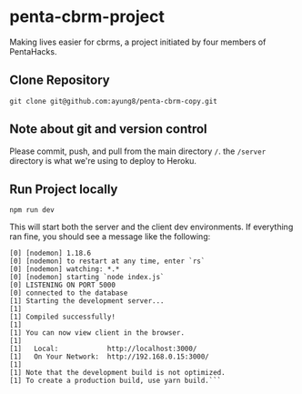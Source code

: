 # penta-cbrm-project
Making lives easier for cbrms, a project initiated by four members of PentaHacks. 

## Clone Repository 

`git clone git@github.com:ayung8/penta-cbrm-copy.git`

## Note about git and version control

Please commit, push, and pull from the main directory `/`. the `/server` directory is what we're using to deploy to Heroku. 

## Run Project locally

`npm run dev`

This will start both the server and the client dev environments. If everything ran fine, you should see a message like the following:

```
[0] [nodemon] 1.18.6
[0] [nodemon] to restart at any time, enter `rs`
[0] [nodemon] watching: *.*
[0] [nodemon] starting `node index.js`
[0] LISTENING ON PORT 5000
[0] connected to the database
[1] Starting the development server...
[1]
[1] Compiled successfully!
[1]
[1] You can now view client in the browser.
[1]
[1]   Local:            http://localhost:3000/
[1]   On Your Network:  http://192.168.0.15:3000/
[1]
[1] Note that the development build is not optimized.
[1] To create a production build, use yarn build.```
